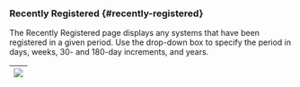 ### Recently Registered {#recently-registered}

The Recently Registered page displays any systems that have been registered in a given period. Use the drop-down box to specify the period in days, weeks, 30- and 180-day increments, and years.

| ![](systems_recently_registered.png) |
| --- |